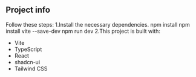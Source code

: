 
## Project info
Follow these steps:
 1.Install the necessary dependencies.
npm install
npm install vite --save-dev 
npm run dev
2.This project is built with:
- Vite
- TypeScript
- React
- shadcn-ui
- Tailwind CSS


